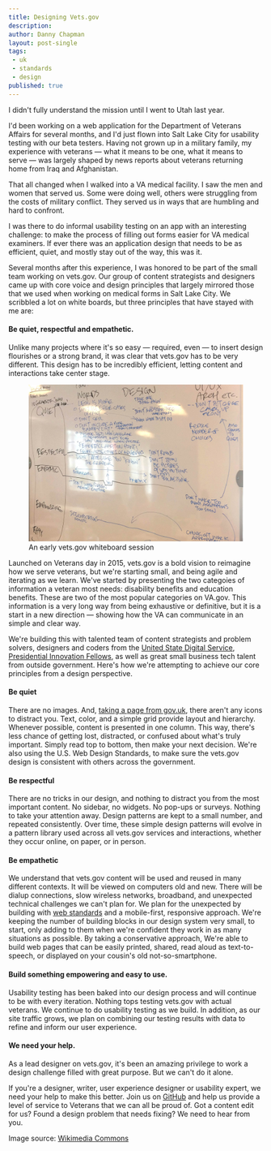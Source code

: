 ```yaml
---
title: Designing Vets.gov
description:
author: Danny Chapman
layout: post-single
tags:
 - uk
 - standards
 - design
published: true
---
```


<div markdown="1">

I didn't fully understand the mission until I went to Utah last year.

I'd been working on a web application for the Department of Veterans Affairs for several months, and I'd just flown into Salt Lake City for usability testing with our beta testers. Having not grown up in a military family, my experience with veterans — what it means to be one, what it means to serve — was largely shaped by news reports about veterans returning home from Iraq and Afghanistan.

<!--more-->

That all changed when I walked into a VA medical facility. I saw the men and women that served us. Some were doing well, others were struggling from the costs of military conflict. They served us in ways that are humbling and hard to confront.

I was there to do informal usability testing on an app with an interesting challenge: to make the process of filling out forms easier for VA medical examiners. If ever there was an application design that needs to be as efficient, quiet, and mostly stay out of the way, this was it.

Several months after this experience, I was honored to be part of the small team working on vets.gov. Our group of content strategists and designers came up with core voice and design principles that largely mirrored those that we used when working on medical forms in Salt Lake City. We scribbled a lot on white boards, but three principles that have stayed with me are:

#### Be quiet, respectful and empathetic.

Unlike many projects where it's so easy — required, even — to insert design flourishes or a strong brand, it was clear that vets.gov has to be very different. This design has to be incredibly efficient, letting content and interactions take center stage.

</div>

<div markdown="0">

<figure>
  <img src="/assets/images/content/posts/whiteboard.jpg" alt="Caption to image">
<figcaption>
  An early vets.gov whiteboard session
</figcaption>
</figure>

</div>

<div markdown="1">

Launched on Veterans day in 2015, vets.gov is a bold vision to reimagine how we serve veterans, but we're starting small, and being agile and iterating as we learn. We've started by presenting the two categoies of information a veteran most needs: disability benefits and education benefits. These are two of the most popular categories on VA.gov. This information is a very long way from being exhaustive or definitive, but it is a start in a new direction — showing how the VA can communicate in an simple and clear way.

We're building this with talented team of content strategists and problem solvers, designers and coders from the [United State Digital Service](https://www.whitehouse.gov/digital/united-states-digital-service), [Presidential Innovation Fellows](http://pif.gov), as well as great small business tech talent from outside government. Here's how we're attempting to achieve our core principles from a design perspective.

#### Be quiet

There are no images. And, [taking a page from gov.uk](https://gds.blog.gov.uk/2013/06/18/retiring-our-icons/), there aren't any icons to distract you. Text, color, and a simple grid provide layout and hierarchy. Whenever possible, content is presented in one column. This way, there's less chance of getting lost, distracted, or confused about what's truly important. Simply read top to bottom, then make your next decision. We're also using the U.S. Web Design Standards, to make sure the vets.gov design is consistent with others across the government.

#### Be respectful

There are no tricks in our design, and nothing to distract you from the most important content. No sidebar, no widgets. No pop-ups or surveys. Nothing to take your attention away. Design patterns are kept to a small number, and repeated consistently. Over time, these simple design patterns will evolve in a pattern library used across all vets.gov services and interactions, whether they occur online, on paper, or in person.

#### Be empathetic

We understand that vets.gov content will be used and reused in many different contexts. It will be viewed on computers old and new. There will be dialup connections, slow wireless networks, broadband, and unexpected technical challenges we can't plan for. We plan for the unexpected by building with [web standards](http://www.webstandards.org/) and a mobile-first, responsive approach. We're keeping the number of building blocks in our design system very small, to start, only adding to them when we're confident they work in as many situations as possible. By taking a conservative approach, We're able to build web pages that can be easily printed, shared, read aloud as text-to-speech, or displayed on your cousin's old not-so-smartphone.

#### Build something empowering and easy to use.

Usability testing has been baked into our design process and will continue to be with every iteration. Nothing tops testing vets.gov with actual veterans. We continue to do usability testing as we build. In addition, as our site traffic grows, we plan on combining our testing results with data to refine and inform our user experience.

#### We need your help.

As a lead designer on vets.gov, it's been an amazing privilege to work a design challenge filled with great purpose. But we can't do it alone.

If you're a designer, writer, user experience designer or usability expert, we need your help to make this better. Join us on [GitHub](https://github.com/department-of-veterans-affairs/vets-website) and help us provide a level of service to Veterans that we can all be proud of. Got a content edit for us? Found a design problem that needs fixing? We need to hear from you.

</div>

<div class="disclaimer" markdown="1">

Image source: [Wikimedia Commons](https://commons.wikimedia.org/wiki/File:Utah_counties_%26_cities.jpg)

</div>
